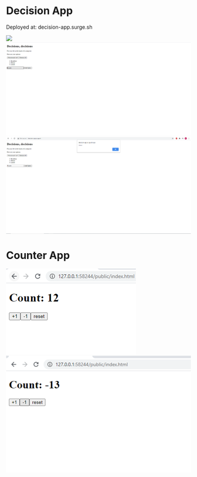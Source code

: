 # Decision App

Deployed at: decision-app.surge.sh

![](PreviewImage/decision.png)
![](PreviewImage/decision2.png)
![](PreviewImage/decision3.png)


# Counter App 

![](PreviewImage/counterapp.png)
![](PreviewImage/counterapp2.png)
